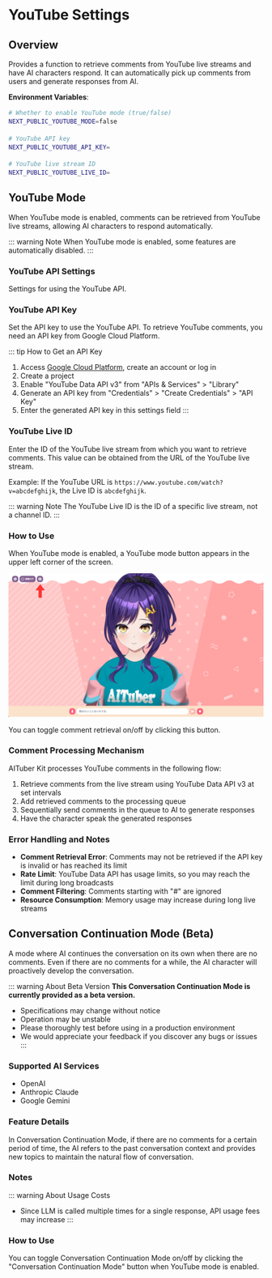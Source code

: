 # YouTube Settings

## Overview

Provides a function to retrieve comments from YouTube live streams and have AI characters respond. It can automatically pick up comments from users and generate responses from AI.

**Environment Variables**:

```bash
# Whether to enable YouTube mode (true/false)
NEXT_PUBLIC_YOUTUBE_MODE=false

# YouTube API key
NEXT_PUBLIC_YOUTUBE_API_KEY=

# YouTube live stream ID
NEXT_PUBLIC_YOUTUBE_LIVE_ID=
```

## YouTube Mode

When YouTube mode is enabled, comments can be retrieved from YouTube live streams, allowing AI characters to respond automatically.

::: warning Note
When YouTube mode is enabled, some features are automatically disabled.
:::

### YouTube API Settings

Settings for using the YouTube API.

### YouTube API Key

Set the API key to use the YouTube API. To retrieve YouTube comments, you need an API key from Google Cloud Platform.

::: tip How to Get an API Key

1. Access [Google Cloud Platform](https://console.cloud.google.com/), create an account or log in
2. Create a project
3. Enable "YouTube Data API v3" from "APIs & Services" > "Library"
4. Generate an API key from "Credentials" > "Create Credentials" > "API Key"
5. Enter the generated API key in this settings field
   :::

### YouTube Live ID

Enter the ID of the YouTube live stream from which you want to retrieve comments. This value can be obtained from the URL of the YouTube live stream.

Example: If the YouTube URL is `https://www.youtube.com/watch?v=abcdefghijk`, the Live ID is `abcdefghijk`.

::: warning Note
The YouTube Live ID is the ID of a specific live stream, not a channel ID.
:::

### How to Use

When YouTube mode is enabled, a YouTube mode button appears in the upper left corner of the screen.

![YouTube Mode](../../public/images/youtube_s045n.png)

You can toggle comment retrieval on/off by clicking this button.

### Comment Processing Mechanism

AITuber Kit processes YouTube comments in the following flow:

1. Retrieve comments from the live stream using YouTube Data API v3 at set intervals
2. Add retrieved comments to the processing queue
3. Sequentially send comments in the queue to AI to generate responses
4. Have the character speak the generated responses

### Error Handling and Notes

- **Comment Retrieval Error**: Comments may not be retrieved if the API key is invalid or has reached its limit
- **Rate Limit**: YouTube Data API has usage limits, so you may reach the limit during long broadcasts
- **Comment Filtering**: Comments starting with "#" are ignored
- **Resource Consumption**: Memory usage may increase during long live streams

## Conversation Continuation Mode (Beta)

A mode where AI continues the conversation on its own when there are no comments. Even if there are no comments for a while, the AI character will proactively develop the conversation.

::: warning About Beta Version
**This Conversation Continuation Mode is currently provided as a beta version.**

- Specifications may change without notice
- Operation may be unstable
- Please thoroughly test before using in a production environment
- We would appreciate your feedback if you discover any bugs or issues
  :::

### Supported AI Services

- OpenAI
- Anthropic Claude
- Google Gemini

### Feature Details

In Conversation Continuation Mode, if there are no comments for a certain period of time, the AI refers to the past conversation context and provides new topics to maintain the natural flow of conversation.

### Notes

::: warning About Usage Costs

- Since LLM is called multiple times for a single response, API usage fees may increase
  :::

### How to Use

You can toggle Conversation Continuation Mode on/off by clicking the "Conversation Continuation Mode" button when YouTube mode is enabled.

